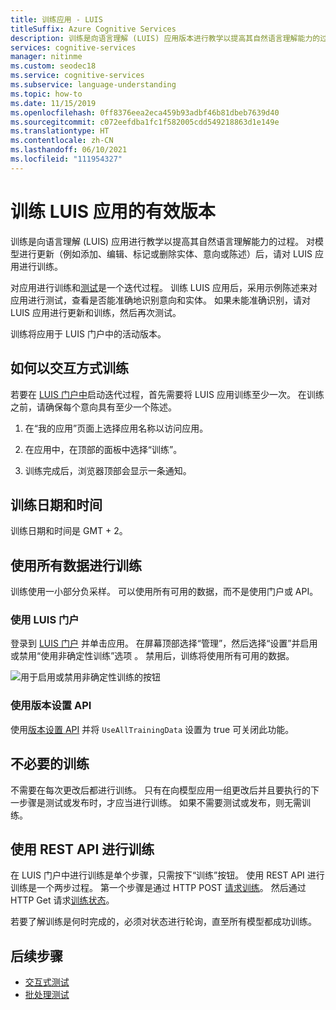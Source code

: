```yaml
---
title: 训练应用 - LUIS
titleSuffix: Azure Cognitive Services
description: 训练是向语言理解 (LUIS) 应用版本进行教学以提高其自然语言理解能力的过程。 对模型进行更新（例如添加、编辑、标记或删除实体、意向或陈述）后，请对 LUIS 应用进行训练。
services: cognitive-services
manager: nitinme
ms.custom: seodec18
ms.service: cognitive-services
ms.subservice: language-understanding
ms.topic: how-to
ms.date: 11/15/2019
ms.openlocfilehash: 0ff8376eea2eca459b93adbf46b81dbeb7639d40
ms.sourcegitcommit: c072eefdba1fc1f582005cdd549218863d1e149e
ms.translationtype: HT
ms.contentlocale: zh-CN
ms.lasthandoff: 06/10/2021
ms.locfileid: "111954327"
---
```

# <a name="train-your-active-version-of-the-luis-app"></a>训练 LUIS 应用的有效版本

训练是向语言理解 (LUIS) 应用进行教学以提高其自然语言理解能力的过程。 对模型进行更新（例如添加、编辑、标记或删除实体、意向或陈述）后，请对 LUIS 应用进行训练。

对应用进行训练和[测试](./luis-interactive-test.md)是一个迭代过程。 训练 LUIS 应用后，采用示例陈述来对应用进行测试，查看是否能准确地识别意向和实体。 如果未能准确识别，请对 LUIS 应用进行更新和训练，然后再次测试。

训练将应用于 LUIS 门户中的活动版本。

## <a name="how-to-train-interactively"></a>如何以交互方式训练

若要在 [LUIS 门户中](https://www.luis.ai)启动迭代过程，首先需要将 LUIS 应用训练至少一次。 在训练之前，请确保每个意向具有至少一个陈述。

1. 在“我的应用”页面上选择应用名称以访问应用。

1. 在应用中，在顶部的面板中选择“训练”。

1. 训练完成后，浏览器顶部会显示一条通知。

## <a name="training-date-and-time"></a>训练日期和时间

训练日期和时间是 GMT + 2。

## <a name="train-with-all-data"></a>使用所有数据进行训练

训练使用一小部分负采样。 可以使用所有可用的数据，而不是使用门户或 API。 

### <a name="using-the-luis-portal"></a>使用 LUIS 门户

登录到 [LUIS 门户](https://www.luis.ai/) 并单击应用。 在屏幕顶部选择“管理”，然后选择“设置”并启用或禁用“使用非确定性训练”选项  。 禁用后，训练将使用所有可用的数据。

![用于启用或禁用非确定性训练的按钮](./media/non-determinstic-training.png)

### <a name="using-the-version-settings-api"></a>使用版本设置 API

使用[版本设置 API](https://westus.dev.cognitive.microsoft.com/docs/services/5890b47c39e2bb17b84a55ff/operations/versions-update-application-version-settings) 并将 `UseAllTrainingData` 设置为 true 可关闭此功能。

## <a name="unnecessary-training"></a>不必要的训练

不需要在每次更改后都进行训练。 只有在向模型应用一组更改后并且要执行的下一步骤是测试或发布时，才应当进行训练。 如果不需要测试或发布，则无需训练。

## <a name="training-with-the-rest-apis"></a>使用 REST API 进行训练

在 LUIS 门户中进行训练是单个步骤，只需按下“训练”按钮。 使用 REST API 进行训练是一个两步过程。 第一个步骤是通过 HTTP POST [请求训练](https://westus.dev.cognitive.microsoft.com/docs/services/5890b47c39e2bb17b84a55ff/operations/5890b47c39e2bb052c5b9c45)。 然后通过 HTTP Get 请求[训练状态](https://westus.dev.cognitive.microsoft.com/docs/services/5890b47c39e2bb17b84a55ff/operations/5890b47c39e2bb052c5b9c46)。

若要了解训练是何时完成的，必须对状态进行轮询，直至所有模型都成功训练。

## <a name="next-steps"></a>后续步骤

* [交互式测试](luis-interactive-test.md)
* [批处理测试](luis-how-to-batch-test.md)